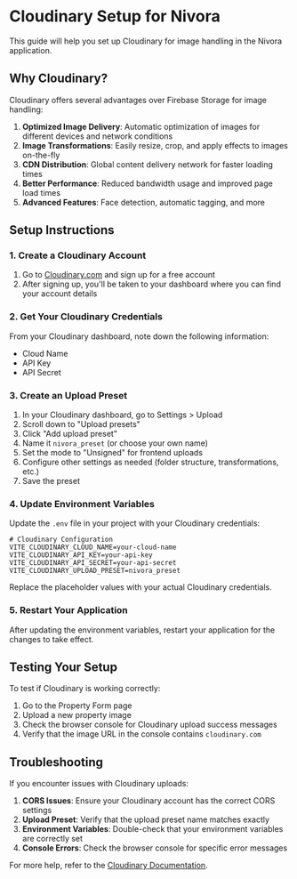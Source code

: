 # Cloudinary Setup for Nivora

This guide will help you set up Cloudinary for image handling in the Nivora application.

## Why Cloudinary?

Cloudinary offers several advantages over Firebase Storage for image handling:

1. **Optimized Image Delivery**: Automatic optimization of images for different devices and network conditions
2. **Image Transformations**: Easily resize, crop, and apply effects to images on-the-fly
3. **CDN Distribution**: Global content delivery network for faster loading times
4. **Better Performance**: Reduced bandwidth usage and improved page load times
5. **Advanced Features**: Face detection, automatic tagging, and more

## Setup Instructions

### 1. Create a Cloudinary Account

1. Go to [Cloudinary.com](https://cloudinary.com/) and sign up for a free account
2. After signing up, you'll be taken to your dashboard where you can find your account details

### 2. Get Your Cloudinary Credentials

From your Cloudinary dashboard, note down the following information:
- Cloud Name
- API Key
- API Secret

### 3. Create an Upload Preset

1. In your Cloudinary dashboard, go to Settings > Upload
2. Scroll down to "Upload presets"
3. Click "Add upload preset"
4. Name it `nivora_preset` (or choose your own name)
5. Set the mode to "Unsigned" for frontend uploads
6. Configure other settings as needed (folder structure, transformations, etc.)
7. Save the preset

### 4. Update Environment Variables

Update the `.env` file in your project with your Cloudinary credentials:

```
# Cloudinary Configuration
VITE_CLOUDINARY_CLOUD_NAME=your-cloud-name
VITE_CLOUDINARY_API_KEY=your-api-key
VITE_CLOUDINARY_API_SECRET=your-api-secret
VITE_CLOUDINARY_UPLOAD_PRESET=nivora_preset
```

Replace the placeholder values with your actual Cloudinary credentials.

### 5. Restart Your Application

After updating the environment variables, restart your application for the changes to take effect.

## Testing Your Setup

To test if Cloudinary is working correctly:

1. Go to the Property Form page
2. Upload a new property image
3. Check the browser console for Cloudinary upload success messages
4. Verify that the image URL in the console contains `cloudinary.com`

## Troubleshooting

If you encounter issues with Cloudinary uploads:

1. **CORS Issues**: Ensure your Cloudinary account has the correct CORS settings
2. **Upload Preset**: Verify that the upload preset name matches exactly
3. **Environment Variables**: Double-check that your environment variables are correctly set
4. **Console Errors**: Check the browser console for specific error messages

For more help, refer to the [Cloudinary Documentation](https://cloudinary.com/documentation).
